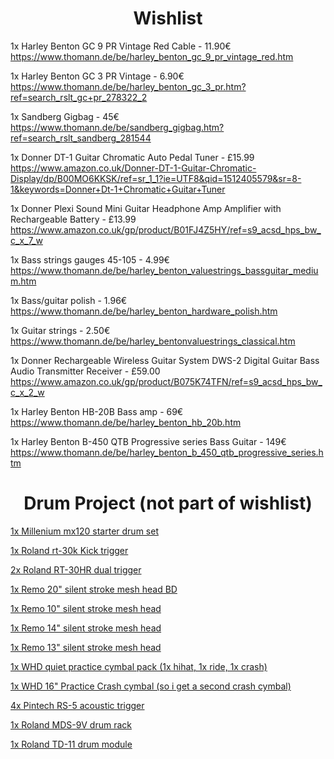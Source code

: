 <h1 align="center">Wishlist</h1>

<p align="center">
  
1x Harley Benton GC 9 PR Vintage Red Cable - 11.90€
https://www.thomann.de/be/harley_benton_gc_9_pr_vintage_red.htm

1x Harley Benton GC 3 PR Vintage - 6.90€
https://www.thomann.de/be/harley_benton_gc_3_pr.htm?ref=search_rslt_gc+pr_278322_2
  
1x Sandberg Gigbag - 45€
https://www.thomann.de/be/sandberg_gigbag.htm?ref=search_rslt_sandberg_281544

1x Donner DT-1 Guitar Chromatic Auto Pedal Tuner - £15.99
https://www.amazon.co.uk/Donner-DT-1-Guitar-Chromatic-Display/dp/B00MO6KKSK/ref=sr_1_1?ie=UTF8&qid=1512405579&sr=8-1&keywords=Donner+Dt-1+Chromatic+Guitar+Tuner

1x Donner Plexi Sound Mini Guitar Headphone Amp Amplifier with Rechargeable Battery - £13.99
https://www.amazon.co.uk/gp/product/B01FJ4Z5HY/ref=s9_acsd_hps_bw_c_x_7_w

1x Bass strings gauges 45-105 - 4.99€
https://www.thomann.de/be/harley_benton_valuestrings_bassguitar_medium.htm

1x Bass/guitar polish - 1.96€
https://www.thomann.de/be/harley_benton_hardware_polish.htm

1x Guitar strings - 2.50€
https://www.thomann.de/be/harley_bentonvaluestrings_classical.htm

1x Donner Rechargeable Wireless Guitar System DWS-2 Digital Guitar Bass Audio Transmitter Receiver - £59.00
https://www.amazon.co.uk/gp/product/B075K74TFN/ref=s9_acsd_hps_bw_c_x_2_w

1x Harley Benton HB-20B Bass amp - 69€
https://www.thomann.de/be/harley_benton_hb_20b.htm

1x Harley Benton B-450 QTB Progressive series Bass Guitar - 149€
https://www.thomann.de/be/harley_benton_b_450_qtb_progressive_series.htm


</p>


<h1 align="center">Drum Project (not part of wishlist)</h1>

<p align="center">
  
<a href="https://www.thomann.de/be/millenium_mx120_starter_drum_set.htm">1x Millenium mx120 starter drum set </a>

<a href="https://www.thomann.de/be/roland_rt_30k_kick_trigger.htm?ref=search_rslt_roland+rt-30_356869_2">1x Roland rt-30k Kick trigger</a>

<a href="https://www.thomann.de/be/roland_rt_30hr_dual_trigger.htm?ref=search_rslt_roland+rt-30_356867_0">2x Roland RT-30HR dual trigger</a>

<a href="https://www.thomann.de/be/remo_20_silent_stroke_mesh_head_bd.htm?ref=prod_rel_323353_14">1x Remo 20" silent stroke mesh head BD</a>

<a href="https://www.thomann.de/be/remo_10_silent_stroke_mesh_head.htm">1x Remo 10" silent stroke mesh head</a>

<a href="https://www.thomann.de/be/remo_14_silent_stroke_mesh_head.htm?ref=search_rslt_remo+silent+stroke+drum+heads_323343_0">1x Remo 14" silent stroke mesh head</a>

<a href="https://www.thomann.de/be/remo_13_silent_stroke_mesh_head.htm?ref=prod_rel_323336_5">1x Remo 13" silent stroke mesh head</a>
</p>

<a href="https://www.gear4music.be/en/Drums-and-Percussion/WHD-Quiet-Practice-Cymbal-Pack/1Q2Y">1x WHD quiet practice cymbal pack (1x hihat, 1x ride, 1x crash)</a>

<a href="https://www.gear4music.be/en/Drums-and-Percussion/WHD-16-Quiet-Practice-Crash-Cymbal/1L19">1x WHD 16" Practice Crash cymbal (so i get a second crash cymbal)</a>

<a href="https://www.amazon.com/Pintech-Percussion-RS-5-Acoustic-Trigger/dp/B0002F74AC/ref=cm_cr_arp_d_product_top?ie=UTF8">4x Pintech RS-5 acoustic trigger</a>

<a href="https://www.thomann.de/be/roland_mds9drum_rack.htm?ref=search_rslt_roland+9v_204443_0">1x Roland MDS-9V drum rack</a>

<a href="https://www.thomann.de/be/roland_td11_drum_module.htm">1x Roland TD-11 drum module</a>

</p>
